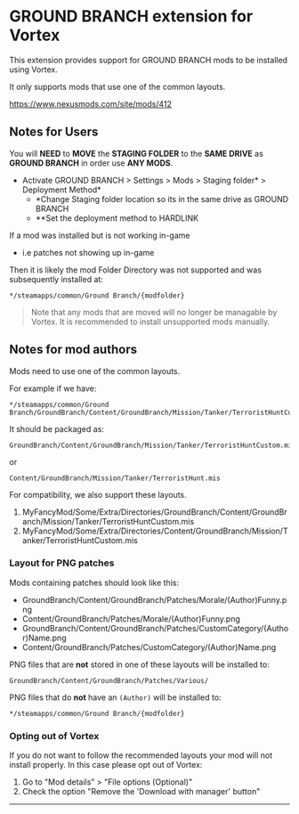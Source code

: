 # GROUND BRANCH extension for Vortex

This extension provides support for GROUND BRANCH mods to be installed using Vortex.

It only supports mods that use one of the common layouts.

https://www.nexusmods.com/site/mods/412


## Notes for Users 

You will **NEED** to **MOVE** the **STAGING FOLDER** to the **SAME DRIVE** as **GROUND BRANCH** in order use **ANY MODS**. 

- Activate GROUND BRANCH > Settings > Mods > Staging folder* > Deployment Method*
    *   *Change Staging folder location so its in the same drive as GROUND BRANCH
    *   **Set the deployment method to HARDLINK 


If a mod was installed but is not working in-game 
- i.e patches not showing up in-game

Then it is likely the mod Folder Directory was not supported and was subsequently installed at:

    */steamapps/common/Ground Branch/{modfolder}

>Note that any mods that are moved will no longer be managable by Vortex. It is recommended to install unsupported mods manually.



## Notes for mod authors

Mods need to use one of the common layouts.

For example if we have:

    */steamapps/common/Ground Branch/GroundBranch/Content/GroundBranch/Mission/Tanker/TerroristHuntCustom.mis

It should be packaged as:

    GroundBranch/Content/GroundBranch/Mission/Tanker/TerroristHuntCustom.mis

or

    Content/GroundBranch/Mission/Tanker/TerroristHunt.mis

For compatibility, we also support these layouts.

1. MyFancyMod/Some/Extra/Directories/GroundBranch/Content/GroundBranch/Mission/Tanker/TerroristHuntCustom.mis
2. MyFancyMod/Some/Extra/Directories/Content/GroundBranch/Mission/Tanker/TerroristHuntCustom.mis

### Layout for PNG patches

Mods containing patches should look like this:

* GroundBranch/Content/GroundBranch/Patches/Morale/(Author)Funny.png
* Content/GroundBranch/Patches/Morale/(Author)Funny.png
* GroundBranch/Content/GroundBranch/Patches/CustomCategory/(Author)Name.png
* Content/GroundBranch/Patches/CustomCategory/(Author)Name.png

PNG files that are **not** stored in one of these layouts will be
installed to:

    GroundBranch/Content/GroundBranch/Patches/Various/

PNG files that do **not** have an `(Author)` will be installed to:

    */steamapps/common/Ground Branch/{modfolder} 



### Opting out of Vortex

If you do not want to follow the recommended layouts your mod will not
install properly. In this case please opt out of Vortex:

1. Go to "Mod details" > "File options (Optional)" 
2. Check the option "Remove the 'Download with manager' button" 

---



